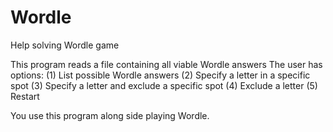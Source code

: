# Wordle
 Help solving Wordle game

This program reads a file containing all viable Wordle answers
The user has options:
(1) List possible Wordle answers
(2) Specify a letter in a specific spot
(3) Specify a letter and exclude a specific spot
(4) Exclude a letter
(5) Restart

You use this program along side playing Wordle.
